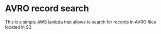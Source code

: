 # AVRO record search

This is a [simple AWS lambda](search_lambda) that allows to search for records in AVRO files located in S3.